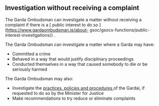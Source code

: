 ##  Investigation without receiving a complaint

The Garda Ombudsman can investigate a matter without receiving a complaint if
there is a [ public interest to do so ](https://www.gardaombudsman.ie/about-
gsoc/gsocs-functions/public-interest-investigations/) .

The Garda Ombudsman can investigate a matter where a Garda may have:

  * Committed a crime 
  * Behaved in a way that would justify disciplinary proceedings 
  * Conducted themselves in a way that caused somebody to die or be seriously harmed 

The Garda Ombudsman may also:

  * Investigate the [ practices, policies and procedures ](https://www.gardaombudsman.ie/about-gsoc/gsocs-functions/examinations/) of the Gardaí, if requested to do so by the Minister for Justice 
  * Make recommendations to try reduce or eliminate complaints 
